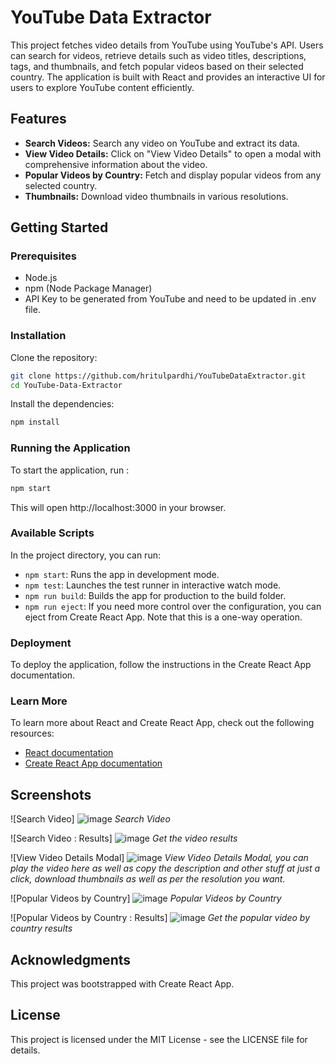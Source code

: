 
# YouTube Data Extractor

This project fetches video details from YouTube using YouTube's API. Users can search for videos, retrieve details such as video titles, descriptions, tags, and thumbnails, and fetch popular videos based on their selected country. The application is built with React and provides an interactive UI for users to explore YouTube content efficiently.

## Features

- **Search Videos:** Search any video on YouTube and extract its data.
- **View Video Details:** Click on "View Video Details" to open a modal with comprehensive information about the video.
- **Popular Videos by Country:** Fetch and display popular videos from any selected country.
- **Thumbnails:** Download video thumbnails in various resolutions.

## Getting Started

### Prerequisites

- Node.js
- npm (Node Package Manager)
- API Key to be generated from YouTube and need to be updated in .env file.

### Installation

Clone the repository:

```bash
git clone https://github.com/hritulpardhi/YouTubeDataExtractor.git
cd YouTube-Data-Extractor
```

Install the dependencies:

```bash
npm install
```

### Running the Application

To start the application, run :

```bash
npm start
```

This will open http://localhost:3000 in your browser.

### Available Scripts

In the project directory, you can run:

- `npm start`: Runs the app in development mode.
- `npm test`: Launches the test runner in interactive watch mode.
- `npm run build`: Builds the app for production to the build folder.
- `npm run eject`: If you need more control over the configuration, you can eject from Create React App. Note that this is a one-way operation.

### Deployment

To deploy the application, follow the instructions in the Create React App documentation.

### Learn More

To learn more about React and Create React App, check out the following resources:
- [React documentation](https://reactjs.org/docs/getting-started.html)
- [Create React App documentation](https://create-react-app.dev/docs/getting-started/)

## Screenshots

![Search Video]
![image](https://github.com/hritulpardhi/YouTubeDataExtractor/assets/166939863/5d2d8889-5fe6-4d18-b385-8b41b1d240c4)
*Search Video*

![Search Video : Results]
![image](https://github.com/hritulpardhi/YouTubeDataExtractor/assets/166939863/347f41ea-6000-450f-a98c-31564640347b)
*Get the video results*

![View Video Details Modal]
![image](https://github.com/hritulpardhi/YouTubeDataExtractor/assets/166939863/097b041d-beff-47e8-82fd-1d30655bc746)
*View Video Details Modal, you can play the video here as well as copy the description and other stuff at just a click, download thumbnails as well as per the resolution you want.*

![Popular Videos by Country]
![image](https://github.com/hritulpardhi/YouTubeDataExtractor/assets/166939863/4fbe5c0c-dbcc-4689-831d-639c80fe8c14)
*Popular Videos by Country*

![Popular Videos by Country : Results]
![image](https://github.com/hritulpardhi/YouTubeDataExtractor/assets/166939863/ee82fc79-21b0-4b5b-b06a-33528288bfed)
*Get the popular video by country results*

## Acknowledgments

This project was bootstrapped with Create React App.

## License

This project is licensed under the MIT License - see the LICENSE file for details.
